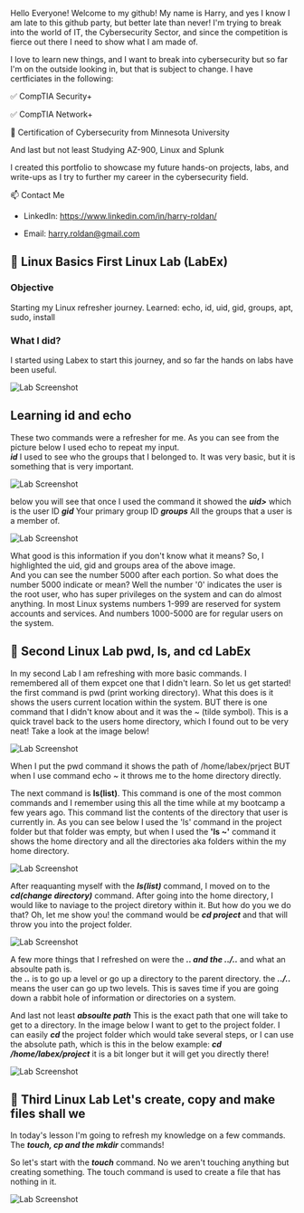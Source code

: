 Hello Everyone!  Welcome to my github!  My name is Harry, and yes I know I am late to this github party, but better late than never!
I'm trying to break into the world of IT, the Cybersecurity Sector, and since the competition is fierce out there I need to show what I am made of.


I love to learn new things, and I want to break into cybersecurity but so far I'm on the outside looking in, but that is subject to change.
I have certficiates in the following:


✅ CompTIA Security+

✅ CompTIA Network+

📜 Certification of Cybersecurity from Minnesota University

And last but not least Studying AZ-900, Linux and Splunk

I created this portfolio to showcase my future hands-on projects, labs, and write-ups as I try to further my career in the cybersecurity field.

📫 Contact Me

- LinkedIn: https://www.linkedin.com/in/harry-roldan/

- Email: harry.roldan@gmail.com


## 🐧 Linux Basics First Linux Lab (LabEx)

### Objective
Starting my Linux refresher journey.
Learned: echo, id, uid, gid, groups, apt, sudo, install

### What I did?
I started using Labex to start this journey, and so far the hands on labs have been useful.

![Lab Screenshot](images/1.png)

## Learning id and echo

These two commands were a refresher for me.  As you can see from the picture below I used echo to repeat my input.  
***id*** I used to see who the groups that I belonged to.  It was very basic, but it is something that is very important.

![Lab Screenshot](images/2.png)

below you will see that once I used the command <id> it showed  the 
***uid>*** which is the user ID 
***gid*** Your primary group ID
***groups*** All the groups that a user is a member of.

![Lab Screenshot](images/3.png)

What good is this information if you don't know what it means?  So, I highlighted the uid, gid and groups area of the above image.  
And you can see the number 5000 after each portion.  So what does the number 5000 indicate or mean?  Well the number '0' indicates the user is the
root user, who has super privileges on the system and can do almost anything.  In most Linux systems numbers 1-999 are reserved for system accounts and 
services.  And numbers 1000-5000 are for regular users on the system. 

## 🐧 Second Linux Lab pwd, ls, and cd LabEx 

In my second Lab I am refreshing with more basic commands.  I remembered all of them expcet one that I didn't learn.  So let us get started!
the first command is pwd (print working directory).  What this does is it shows the users current location within the system.  BUT there is one command that
I didn't know about and it was the ~ (tilde symbol).  This is a quick travel back to the users home directory, which I found out to be very neat!  Take a look at the image below!

![Lab Screenshot](images/2.1.png)

When I put the pwd command it shows the path of /home/labex/prject
BUT when I use command echo ~ it throws me to the home directory directly.

The next command is **ls(list)**.  This command is one of the most common commands and I remember using this all the time while at my bootcamp a few years ago.  This command list the contents of the 
directory that user is currently in.  As you can see below I used the 'ls' command in the project folder but that folder was empty, but when I used the **'ls ~'** command it shows the home directory and all
the directories aka folders within the my home directory. 

![Lab Screenshot](images/2.2.png)

After reaquanting myself with the ***ls(list)*** command, I moved on to the ***cd(change directory)*** command. After going into the home directory, I would like to naviage to the project diretory within it.  But how do you we do that?
Oh, let me show you!  the command would be ***cd project*** and that will throw you into the project folder.

![Lab Screenshot](images/2.4.png)

A few more things that I refreshed on were the ***.. and the ../..*** and what an absoulte path is.  
the ***..*** is to go up a level or go up a directory to the parent directory.  the ***../..*** means the user can go up two levels.  This is saves time if you are going down a rabbit hole of information or
directories on a system.

And last not least ***absoulte path***  This is the exact path that one will take to get to a directory.  In the image below I want to get to the project folder.  I can easily ***cd*** the project folder which would take several steps, or I can use the
absolute path, which is this in the below example:  ***cd /home/labex/project*** it is a bit longer but it will get you directly there!

![Lab Screenshot](images/2.5.png)

## 🐧 Third Linux Lab Let's create, copy and make files shall we

In today's lesson I'm going to refresh my knowledge on a few commands.  The ***touch, cp and the mkdir*** commands!

So let's start with the ***touch*** command.  No we aren't touching anything but creating something.  The touch command is used to create a file that has nothing in it.

![Lab Screenshot](images/3.0.png)


  
